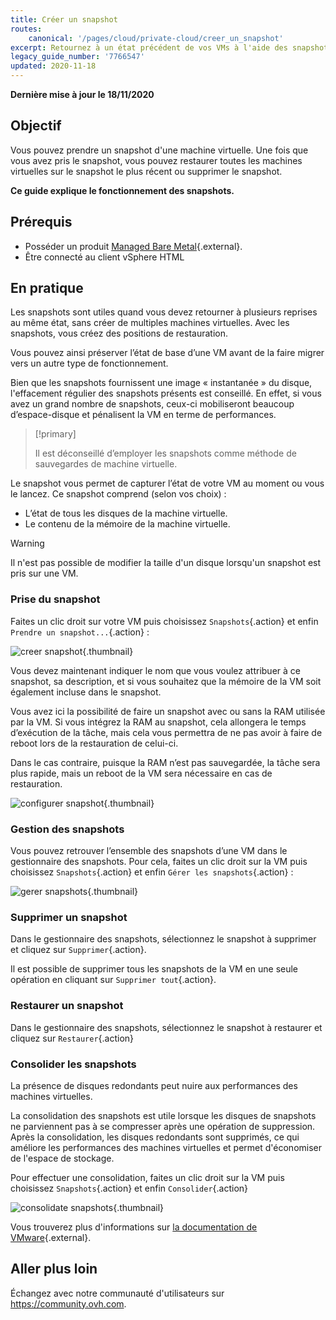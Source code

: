 ```yaml
---
title: Créer un snapshot
routes:
    canonical: '/pages/cloud/private-cloud/creer_un_snapshot'
excerpt: Retournez à un état précédent de vos VMs à l'aide des snapshots
legacy_guide_number: '7766547'
updated: 2020-11-18
---
```


**Dernière mise à jour le 18/11/2020**

## Objectif 

Vous pouvez prendre un snapshot d'une machine virtuelle. Une fois que vous avez pris le snapshot, vous pouvez restaurer toutes les machines virtuelles sur le snapshot le plus récent ou supprimer le snapshot.

**Ce guide explique le fonctionnement des snapshots.**

## Prérequis

- Posséder un produit [Managed Bare Metal](https://www.ovhcloud.com/fr/managed-bare-metal/){.external}.
- Être connecté au client vSphere HTML

## En pratique

Les snapshots sont utiles quand vous devez retourner à plusieurs reprises au même état, sans créer de multiples machines virtuelles. Avec les snapshots, vous créez des positions de restauration. 

Vous pouvez ainsi préserver l’état de base d’une VM avant de la faire migrer vers un autre type de fonctionnement. 

Bien que les snapshots fournissent une image « instantanée » du disque, l'effacement régulier des snapshots présents est conseillé. En effet, si vous avez un grand nombre de snapshots, ceux-ci mobiliseront beaucoup d’espace-disque et pénalisent la VM en terme de performances.

> [!primary]
> 
> Il est déconseillé d’employer les snapshots comme méthode de sauvegardes de machine virtuelle.
> 

Le snapshot vous permet de capturer l’état de votre VM au moment ou vous le lancez. Ce snapshot comprend (selon vos choix) :

- L’état de tous les disques de la machine virtuelle.
- Le contenu de la mémoire de la machine virtuelle.

> [!warning]
> 
> Il n'est pas possible de modifier la taille d'un disque lorsqu'un snapshot est pris sur une VM.
> 

### Prise du snapshot

Faites un clic droit sur votre VM puis choisissez `Snapshots`{.action} et enfin `Prendre un snapshot...`{.action} :

![creer snapshot](images/snapshot01.png){.thumbnail}

Vous devez maintenant indiquer le nom que vous voulez attribuer à ce snapshot, sa description, et si vous souhaitez que la mémoire de la VM soit également incluse dans le snapshot.

Vous avez ici la possibilité de faire un snapshot avec ou sans la RAM utilisée par la VM. Si vous intégrez la RAM au snapshot, cela allongera le temps d’exécution de la tâche, mais cela vous permettra de ne pas avoir à faire de reboot lors de la restauration de celui-ci. 

Dans le cas contraire, puisque la RAM n’est pas sauvegardée, la tâche sera plus rapide, mais un reboot de la VM sera nécessaire en cas de restauration.

![configurer snapshot](images/snapshot02.png){.thumbnail}

### Gestion des snapshots

Vous pouvez retrouver l’ensemble des snapshots d’une VM dans le gestionnaire des snapshots. Pour cela, faites un clic droit sur la VM puis choisissez `Snapshots`{.action} et enfin `Gérer les snapshots`{.action} :

![gerer snapshots](images/snapshot03.png){.thumbnail}

### Supprimer un snapshot

Dans le gestionnaire des snapshots, sélectionnez le snapshot à supprimer et cliquez sur `Supprimer`{.action}.

Il est possible de supprimer tous les snapshots de la VM en une seule opération en cliquant sur `Supprimer tout`{.action}.

### Restaurer un snapshot

Dans le gestionnaire des snapshots, sélectionnez le snapshot à restaurer et cliquez sur `Restaurer`{.action}

### Consolider les snapshots

La présence de disques redondants peut nuire aux performances des machines virtuelles.

La consolidation des snapshots est utile lorsque les disques de snapshots ne parviennent pas à se compresser après une opération de suppression. Après la consolidation, les disques redondants sont supprimés, ce qui améliore les performances des machines virtuelles et permet d'économiser de l'espace de stockage.

Pour effectuer une consolidation, faites un clic droit sur la VM puis choisissez `Snapshots`{.action} et enfin `Consolider`{.action}

![consolidate snapshots](images/consolidate.png){.thumbnail}

Vous trouverez plus d'informations sur [la documentation de VMware](https://docs.vmware.com/en/VMware-vSphere/6.7/com.vmware.vsphere.vm_admin.doc/GUID-2F4A6D8B-33FF-4C6B-9B02-C984D151F0D5.html){.external}.

## Aller plus loin

Échangez avec notre communauté d'utilisateurs sur <https://community.ovh.com>.
